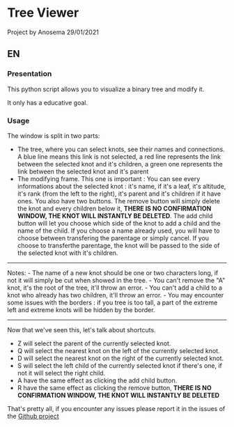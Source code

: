 # Tree Viewer
Project by Anosema 29/01/2021
## EN
### Presentation
This python script allows you to visualize a binary tree and modify it.

It only has a educative goal.

### Usage
The window is split in two parts:

- The tree, where you can select knots, see their names and connections. A blue line means this link is not selected, a red line represents the link between the selected knot and it's children, a green one represents the link between the selected knot and it's parent
- The modifying frame. This one is important :
You can see every informations about the selected knot : it's name, if it's a leaf, it's altitude, it's rank (from the left to the right), it's parent and it's children if it have ones.
You also have two buttons. The remove button will simply delete the knot and every children below it, **THERE IS NO CONFIRMATION WINDOW, THE KNOT WILL INSTANTLY BE DELETED**. The add child button will let you choose which side of the knot to add a child and the name of the child.
If you choose a name already used, you will have to choose between transfering the parentage or simply cancel. If you choose to transferthe parentage, the knot will be passed to the side of the selected knot with it's children.
_____
Notes:
	- The name of a new knot should be one or two characters long, if not it will simply be cut when showed in the tree.
	- You can't remove the "A" knot, it's the root of the tree, it'll throw an error.
	- You can't add a child to a knot who already has two children, it'll throw an error.
	- You may encounter some issues with the borders : if you tree is too tall, a part of the extreme left and extreme knots will be hidden by the border.
_____
Now that we've seen this, let's talk about shortcuts.
- Z will select the parent of the currently selected knot.
- Q will select the nearest knot on the left of the currently selected knot.
- D will select the nearest knot on the right of the currently selected knot.
- S will select the left child of the currently selected knot if there's one, if not it will select the right child.
- A have the same effect as clicking the add child button.
- R have the same effect as clicking the remove button, **THERE IS NO CONFIRMATION WINDOW, THE KNOT WILL INSTANTLY BE DELETED**

That's pretty all, if you encounter any issues please report it in the issues of the [Github project](https://github.com/Anosema/TreeViewer)


